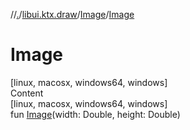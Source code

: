 //[.](../../index.md)/[libui.ktx.draw](../index.md)/[Image](index.md)/[Image](-image.md)



# Image  
[linux, macosx, windows64, windows]  
Content  
[linux, macosx, windows64, windows]  
fun [Image](-image.md)(width: Double, height: Double)  



